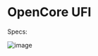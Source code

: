 # OpenCore UFI

Specs: 

![image](https://github.com/user-attachments/assets/6bbe202e-0cd6-4adc-97d8-fb0b9eab5727)
